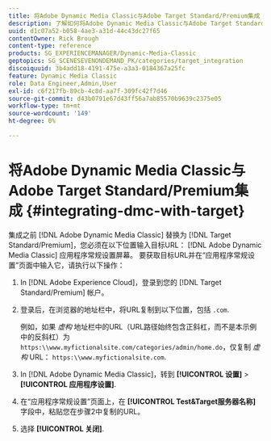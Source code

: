 ```yaml
---
title: 将Adobe Dynamic Media Classic与Adobe Target Standard/Premium集成
description: 了解如何将Adobe Dynamic Media Classic与Adobe Target Standard/Premium集成。
uuid: d1c07a52-b058-4ae3-a31d-44c43dc27f65
contentOwner: Rick Brough
content-type: reference
products: SG_EXPERIENCEMANAGER/Dynamic-Media-Classic
geptopics: SG_SCENESEVENONDEMAND_PK/categories/target_integration
discoiquuid: 3b4add18-4191-475e-a3a3-0184367a25fc
feature: Dynamic Media Classic
role: Data Engineer,Admin,User
exl-id: c6f217fb-89cb-4c8d-aa7f-309fc42f7d46
source-git-commit: d43b0791e67d43ff56a7ab85570b9639c2375e05
workflow-type: tm+mt
source-wordcount: '149'
ht-degree: 0%

---
```


# 将Adobe Dynamic Media Classic与Adobe Target Standard/Premium集成 {#integrating-dmc-with-target}

集成之前 [!DNL Adobe Dynamic Media Classic] 替换为 [!DNL Target Standard/Premium]，您必须在以下位置输入目标URL： [!DNL Adobe Dynamic Media Classic] 应用程序常规设置屏幕。 要获取目标URL并在“应用程序常规设置”页面中输入它，请执行以下操作：

1. In [!DNL Adobe Experience Cloud]，登录到您的 [!DNL Target Standard/Premium] 帐户。
1. 登录后，在浏览器的地址栏中，将URL复制到以下位置，包括 `.com`.

   例如，如果 *虚构* 地址栏中的URL（URL路径始终包含正斜杠，而不是本示例中的反斜杠）为 `https:\\www.myfictionalsite.com/categories/admin/home.do`，仅复制 *虚构* URL： `https:\\www.myfictionalsite.com`.

1. In [!DNL Adobe Dynamic Media Classic]，转到 **[!UICONTROL 设置]** > **[!UICONTROL 应用程序设置]**.
1. 在“应用程序常规设置”页面上，在 **[!UICONTROL Test&amp;Target服务器名称]** 字段中，粘贴您在步骤2中复制的URL。
1. 选择 **[!UICONTROL 关闭]**.
